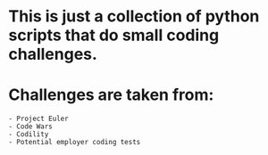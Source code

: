 # This is just a collection of python scripts that do small coding challenges.

# Challenges are taken from:
    - Project Euler
    - Code Wars
    - Codility
    - Potential employer coding tests